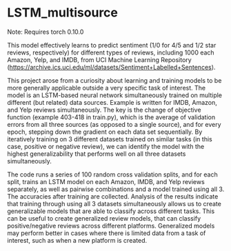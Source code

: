 # LSTM_multisource
Note: Requires torch 0.10.0


This model effectively learns to predict sentiment (1/0 for 4/5 and 1/2 star reviews, respectively) for different types of reviews, including 1000 each Amazon, Yelp, and IMDB, from UCI Machine Learning Repository (https://archive.ics.uci.edu/ml/datasets/Sentiment+Labelled+Sentences). 

This project arose from a curiosity about learning and training models to be more generally applicable outside a very specific task of interest. The model is an LSTM-based neural network simultaneously trained on multiple different (but related) data sources. Example is written for IMDB, Amazon, and Yelp reviews simultaneously. The key is the change of objective function (example 403-418 in train.py), which is the average of validation errors from all three sources (as opposed to a single source), and for every epoch, stepping down the gradient on each data set sequentially. By iteratively training on 3 different datasets trained on similar tasks (in this case, positive or negative review), we can identify the model with the highest generalizability that performs well on all three datasets simultaneously. 


The code runs a series of 100 random cross validation splits, and for each split, trains an LSTM model on each Amazon, IMDB, and Yelp reviews separately, as well as pairwise combinations and a model trained using all 3. The accuracies after training are collected. Analysis of the results indicate that training through using all 3 datasets simultaneously allows us to create generalizable models that are able to classify across different tasks. This can be useful to create generalized review models, that can classify positive/negative reviews across different platforms. Generalized models may perform better in cases where there is limited data from a task of interest, such as when a new platform is created.
